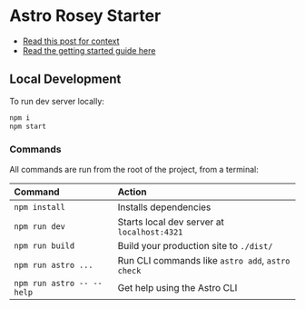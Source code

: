# Astro Rosey Starter

- [Read this post for context](https://cloudcannon.com/blog/managing-multilingual-content-in-cloudcannon/)
- [Read the getting started guide here](https://rad-turnip.cloudvent.net/docs/)

## Local Development

To run dev server locally:

```bash
npm i
npm start
```

### Commands

All commands are run from the root of the project, from a terminal:

| Command                   | Action                                           |
| :------------------------ | :----------------------------------------------- |
| `npm install`             | Installs dependencies                            |
| `npm run dev`             | Starts local dev server at `localhost:4321`      |
| `npm run build`           | Build your production site to `./dist/`          |
| `npm run astro ...`       | Run CLI commands like `astro add`, `astro check` |
| `npm run astro -- --help` | Get help using the Astro CLI                     |